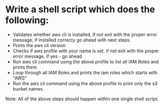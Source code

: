 
# Write a shell script which does the following:

- Validates whether aws cli is installed, if not exit with the proper error message, if installed correcty go ahead with next steps.
- Prints the aws cli version
- Checks if aws profile with your name is set, if not exit with the proper error message, if yes - go ahead
- Run aws cli command using the above profile to list all IAM Roles and prints them
- Loop through all IAM Roles and prints the iam roles which starts with "AWS"
- Run the aws cli command using the above profile to print only the s3 bucket names.


Note: All of the above steps should happen within one single shell script.